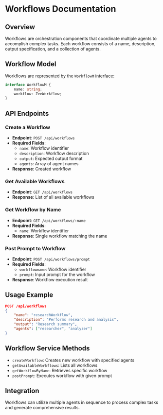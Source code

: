 # Workflows Documentation

## Overview
Workflows are orchestration components that coordinate multiple agents to accomplish complex tasks. Each workflow consists of a name, description, output specification, and a collection of agents.

## Workflow Model
Workflows are represented by the `WorkflowM` interface:
```typescript
interface WorkflowM {
    name: string;
    workflow: ZeeWorkflow;
}
```

## API Endpoints

### Create a Workflow
- **Endpoint**: `POST /api/workflows`
- **Required Fields**:
  - `name`: Workflow identifier
  - `description`: Workflow description
  - `output`: Expected output format
  - `agents`: Array of agent names
- **Response**: Created workflow

### Get Available Workflows
- **Endpoint**: `GET /api/workflows`
- **Response**: List of all available workflows

### Get Workflow by Name
- **Endpoint**: `GET /api/workflows/:name`
- **Required Fields**:
  - `name`: Workflow identifier
- **Response**: Single workflow matching the name

### Post Prompt to Workflow
- **Endpoint**: `POST /api/workflows/prompt`
- **Required Fields**:
  - `workflowname`: Workflow identifier
  - `prompt`: Input prompt for the workflow
- **Response**: Workflow execution result

## Usage Example
```json
POST /api/workflows
{
    "name": "researchWorkflow",
    "description": "Performs research and analysis",
    "output": "Research summary",
    "agents": ["researcher", "analyzer"]
}
```

## Workflow Service Methods
- `createWorkflow`: Creates new workflow with specified agents
- `getAvailableWorkflows`: Lists all workflows
- `getWorkflowByName`: Retrieves specific workflow
- `postPrompt`: Executes workflow with given prompt

## Integration
Workflows can utilize multiple agents in sequence to process complex tasks and generate comprehensive results.